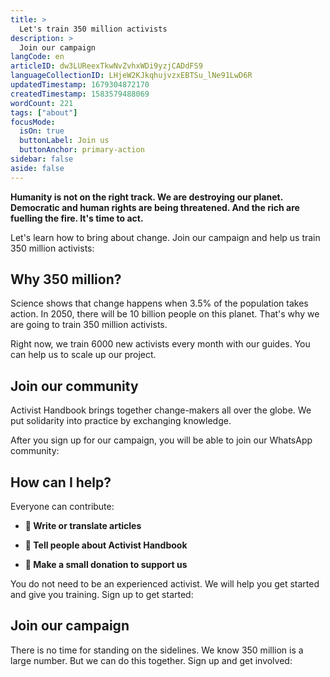 ```yaml
---
title: >
  Let's train 350 million activists
description: >
  Join our campaign
langCode: en
articleID: dw3LUReexTkwNvZvhxWDi9yzjCADdFS9
languageCollectionID: LHjeW2KJkqhujvzxEBTSu_lNe91LwD6R
updatedTimestamp: 1679304872170
createdTimestamp: 1583579488069
wordCount: 221
tags: ["about"]
focusMode: 
  isOn: true
  buttonLabel: Join us
  buttonAnchor: primary-action
sidebar: false
aside: false
---
```


**Humanity is not on the right track. We are destroying our planet. Democratic and human rights are being threatened. And the rich are fuelling the fire. It's time to act.**

Let's learn how to bring about change. Join our campaign and help us train 350 million activists:

<action-button buttonanchor="primary-action" buttonlabel="👉 Join our campaign"></action-button>

## **Why 350 million?**

Science shows that change happens when 3.5% of the population takes action. In 2050, there will be 10 billion people on this planet. That's why we are going to train 350 million activists.

Right now, we train 6000 new activists every month with our guides. You can help us to scale up our project.

## Join our community

Activist Handbook brings together change-makers all over the globe. We put solidarity into practice by exchanging knowledge.

After you sign up for our campaign, you will be able to join our WhatsApp community:

<action-button buttonanchor="primary-action" buttonlabel="👉 Join us"></action-button>

## **How can I help?**

Everyone can contribute:

-   **📝 Write or translate articles**
    
-   **📢 Tell people about Activist Handbook**
    
-   **🤑 Make a small donation to support us**
    

You do not need to be an experienced activist. We will help you get started and give you training. Sign up to get started:

<action-signup tags="newsletter,350-campaign" redirect="/next-steps/signup-350-campaign" buttonlabel="Join our campaign"><h2>Join our campaign</h2><p>There is no time for standing on the sidelines. We know 350 million is a large number. But we can do this together. Sign up and get involved:</p></action-signup>